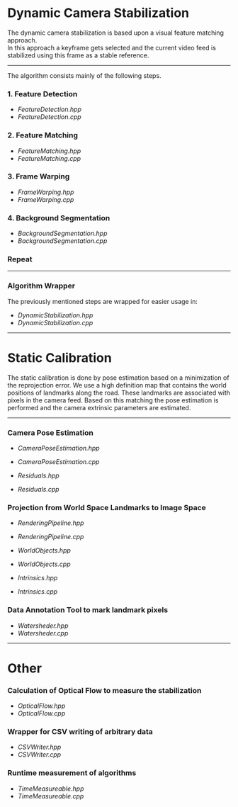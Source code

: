 # Dynamic Camera Stabilization

The dynamic camera stabilization is based upon a visual feature matching approach.  
In this approach a keyframe gets selected and the current video feed is stabilized using this frame as a stable
reference.

---

The algorithm consists mainly of the following steps.

### 1. Feature Detection

- _FeatureDetection.hpp_
- _FeatureDetection.cpp_

### 2. Feature Matching

- _FeatureMatching.hpp_
- _FeatureMatching.cpp_

### 3. Frame Warping

- _FrameWarping.hpp_
- _FrameWarping.cpp_

### 4. Background Segmentation

- _BackgroundSegmentation.hpp_
- _BackgroundSegmentation.cpp_

### Repeat

---

### Algorithm Wrapper

The previously mentioned steps are wrapped for easier usage in:

- _DynamicStabilization.hpp_
- _DynamicStabilization.cpp_

---

# Static Calibration

The static calibration is done by pose estimation based on a minimization of the reprojection error. We use a high
definition map that contains the world positions of landmarks along the road. These landmarks are associated with pixels
in the camera feed. Based on this matching the pose estimation is performed and the camera extrinsic parameters are
estimated.

---

### Camera Pose Estimation

- _CameraPoseEstimation.hpp_
- _CameraPoseEstimation.cpp_


- _Residuals.hpp_
- _Residuals.cpp_

### Projection from World Space Landmarks to Image Space

- _RenderingPipeline.hpp_
- _RenderingPipeline.cpp_


- _WorldObjects.hpp_
- _WorldObjects.cpp_


- _Intrinsics.hpp_
- _Intrinsics.cpp_

### Data Annotation Tool to mark landmark pixels

- _Watersheder.hpp_
- _Watersheder.cpp_

---

# Other

### Calculation of Optical Flow to measure the stabilization

- _OpticalFlow.hpp_
- _OpticalFlow.cpp_

### Wrapper for CSV writing of arbitrary data

- _CSVWriter.hpp_
- _CSVWriter.cpp_

### Runtime measurement of algorithms

- _TimeMeasureable.hpp_
- _TimeMeasureable.cpp_
